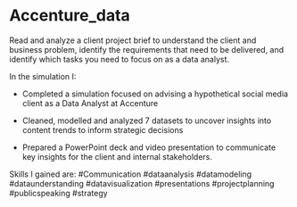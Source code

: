 # Accenture_data
 Read and analyze a client project brief to understand the client and business problem, identify the requirements that need to be delivered, and identify which tasks you need to focus on as a data analyst.

In the simulation I:

- Completed a simulation focused on advising a hypothetical social media client as a Data Analyst at Accenture

- Cleaned, modelled and analyzed 7 datasets to uncover insights into content trends to inform strategic decisions

- Prepared a PowerPoint deck and video presentation to communicate key insights for the client and internal stakeholders.

Skills I gained are:
 #Communication #dataanalysis #datamodeling #dataunderstanding #datavisualization #presentations #projectplanning #publicspeaking #strategy
